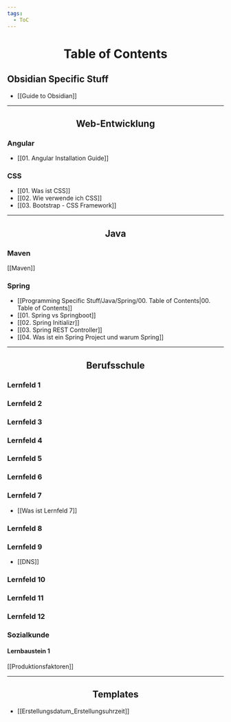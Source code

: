 ```yaml
---
tags:
  - ToC
---
```

<h1 align=center>Table of Contents</h1>

## Obsidian Specific Stuff 

- [[Guide to Obsidian]]

<hr>

<h2 align="center">Web-Entwicklung </h2>

### Angular

- [[01. Angular Installation Guide]]

### CSS
- [[01. Was ist CSS]]
- [[02. Wie verwende ich CSS]]
- [[03. Bootstrap - CSS Framework]]

<hr>
<h2 align="center"> Java </h2>

### Maven

[[Maven]]

### Spring

- [[Programming Specific Stuff/Java/Spring/00. Table of Contents|00. Table of Contents]]
- [[01. Spring vs Springboot]]
- [[02. Spring Initializr]]
- [[03. Spring REST Controller]]
- [[04. Was ist ein Spring Project und warum Spring]]
<hr>
<h2 align="center"> Berufsschule </h2>

### Lernfeld 1
### Lernfeld 2
### Lernfeld 3
### Lernfeld 4

### Lernfeld 5

### Lernfeld 6

### Lernfeld 7

-  [[Was ist Lernfeld 7]]
### Lernfeld 8

### Lernfeld 9

- [[DNS]]
### Lernfeld 10

### Lernfeld 11

### Lernfeld 12

### Sozialkunde
#### Lernbaustein 1

[[Produktionsfaktoren]]
<hr>
<h2 align="center"> Templates </h2>

- [[Erstellungsdatum_Erstellungsuhrzeit]]
